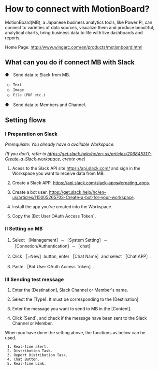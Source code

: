 # How to connect with MotionBoard?

MotionBoard(MB), a Japanese business analytics tools, like Power PI, can connect to varieties of data sources, 
visualize them and produce beautiful, analytical charts, bring business data to life with live dashboards and reports.

Home Page: http://www.wingarc.com/en/products/motionboard.html

## What can you do if connect MB with Slack
 ●　Send data to Slack from MB.
 
     ○　Text
     ○　Image
     ○　File (PDF etc.)
  
 ●　Send data to Members and Channel.
 
 ## Setting flows
 
 ### Ⅰ Preparation on Slack
 
 _Prerequisite: You already have a available Workspace._
 
 _(If you don't, refer to https://get.slack.help/hc/en-us/articles/206845317-Create-a-Slack-workspace, create one)_
 
   1. Acess to the Slack API site https://api.slack.com/ and sign in the Workspace you want to receive data from MB.
 
   1. Create a Slack APP.  https://api.slack.com/slack-apps#creating_apps.
 
   1. Create a bot user.  https://get.slack.help/hc/en-us/articles/115005265703-Create-a-bot-for-your-workspace.
 
   1. Install the app you've created into the Workspace.
   
   1. Copy the [Bot User OAuth Access Token].

 ### Ⅱ Setting on MB
   
   1. Select ［Management］－［System Setting］－［Connetion/Authentication］－［chat］
   
   1. Click ［+New］button, enter ［Chat Name］and select ［Chat APP］.
   
   1. Paste ［Bot User OAuth Access Token］.
   
 ### Ⅲ Sending test message
    
   1. Enter the [Destination], Slack Channel or Member's name.
    
   1. Select the [Type]. It must be corresponding to the [Destination].
    
   1. Enter the message you want to send to MB in the [Content].
   
   1. Click [Send], and check if the message have been sent to the Slack Channel or Member. 
   
 
 When you have done the setting above, the functions as below can be used.
 
     1. Real-time alert.    
     2. Distribution Task.   
     3. Report Distribution Task.   
     4. Chat Button.   
     5. Real-time Link.
   

